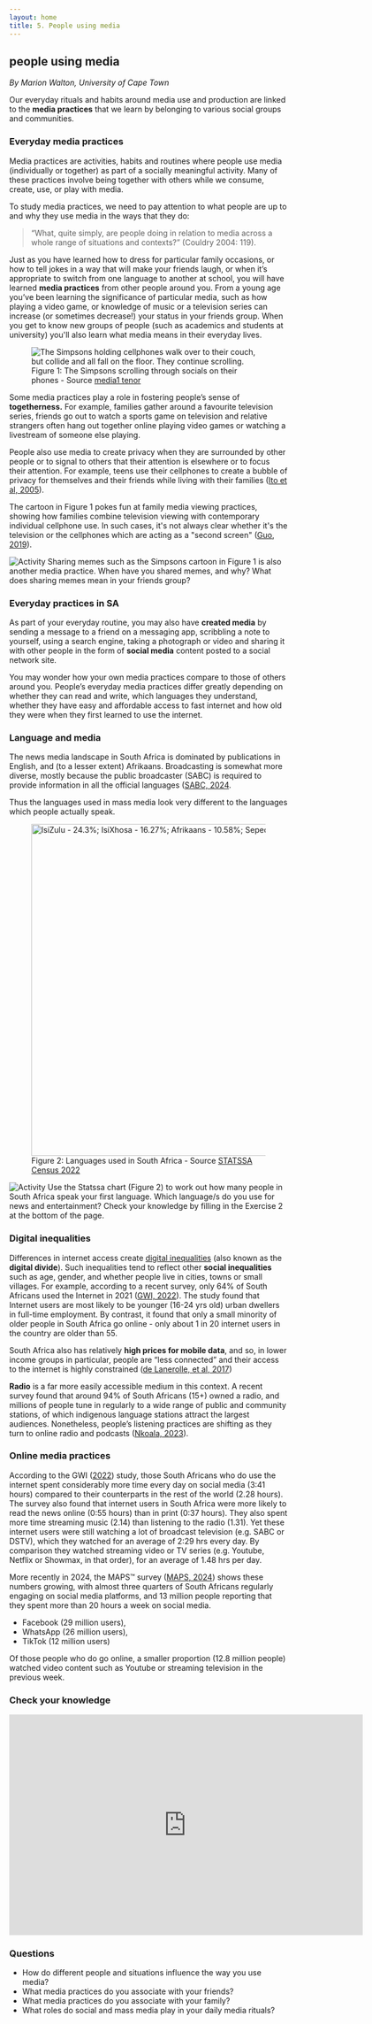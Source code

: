 ```yaml
---
layout: home
title: 5. People using media
---
```


## people using media
*By Marion Walton, University of Cape Town*

Our everyday rituals and habits around media use and production are linked to the **media practices** that we learn 
by belonging to various social groups and communities. 

### Everyday media practices

Media practices are activities, habits and routines where people use media (individually or 
together) as part of a socially meaningful activity. Many of these practices involve being together with others
while we consume, create, use, or play with media. 

To study media practices, we need to pay attention to what people are up to and why they use media in the ways that they do: 

>“What, quite simply, are people doing in relation to media across a whole range of situations and contexts?” 
(Couldry 2004: 119). 

Just as you have learned how to dress for particular family occasions, or how to tell jokes in a way that will make 
your friends laugh, or when it’s appropriate to switch from one language to another at school, you will have 
learned **media practices** from other people around you. From a young age you’ve been learning the significance 
of particular media, such as how playing a video game, or knowledge of music or a television series can increase (or sometimes decrease!) your status
in your friends group. When you get to know new groups of people (such as academics and students at university) you'll also learn what media 
means in their everyday lives. 

<figure>
<img title="Simpsons cartoon" alt="The Simpsons holding cellphones walk over to their couch, but collide and all fall on the floor. They continue scrolling." src="https://cdn.glitch.global/cf95248c-36c9-4c16-8fd1-053cbc9fd048/simpsons.gif?v=1739271903920">   
  <figcaption>Figure 1: The Simpsons scrolling through socials on their phones - Source <a href src="https://media1.tenor.com/m/RSSvQ8MYq-gAAAAC/nationalsiblingsday-nationalsiblingday.gif">media1 tenor</a>
</figcaption>
  </figure>

Some media practices play a role in fostering people’s sense of **togetherness.** For example, families gather
around a favourite television series, friends go out to watch a sports game on television and relative strangers 
often hang out together online playing video games or watching a livestream of someone else playing. 

People also use media to create privacy when they are surrounded by other people or to signal to others that their attention is elsewhere or to focus their attention.
For example, teens use their cellphones to create a bubble of privacy for themselves and their friends while
living with their families ([Ito et al, 2005](/ideas/references/index.html#ito_et_al_2005)).

The cartoon in Figure 1 pokes fun at family 
media viewing practices, showing how families combine television viewing with
contemporary individual cellphone use. In such cases, it's not always clear whether it's the television or the cellphones which are acting as a "second screen" ([Guo, 2019](/ideas/references/index.html#guo_2019)).

![Activity](https://cdn.glitch.global/cf95248c-36c9-4c16-8fd1-053cbc9fd048/pencilpencil.svg?v=1739011370699 "small") Sharing memes such as the Simpsons cartoon in Figure 1 is also another media practice. When have you shared memes, and why? What does sharing memes
mean in your friends group? 

### Everyday practices in SA

As part of your everyday routine, you may also have **created media** by sending a  message to a friend on 
a messaging app, scribbling a note to yourself, using a search engine, taking a photograph or video and sharing 
it with other people in the form of **social media** content posted to a social network site. 

You may wonder how your own media practices compare to those of others around you. People’s everyday media practices 
differ greatly depending on whether they can read and write, which languages they understand, whether they have easy 
and affordable access to fast internet and how old they were when they first learned to use the internet. 

### Language and media 

The news media landscape in South Africa is dominated by publications in English, and (to a lesser extent) Afrikaans.
Broadcasting is somewhat more diverse, mostly because the public broadcaster (SABC) is required to provide information in all the
official languages ([SABC, 2024](/ideas/references/index.html#sabc_2024).

Thus the languages used in mass media look very different to the languages which people actually speak.

<figure>
<img width = "600" title="Languages in SA" alt="IsiZulu - 24.3%; IsiXhosa - 16.27%; Afrikaans - 10.58%; Sepedi, 9.93% English 8.69%." src="https://cdn.glitch.global/cf95248c-36c9-4c16-8fd1-053cbc9fd048/Language.png?v=1739289781720">   
  <figcaption>Figure 2: Languages used in South Africa - Source <a href src="https://next.wazimap.co.za/">STATSSA Census 2022</a>
</figcaption>
  </figure>
  
  ![Activity](https://cdn.glitch.global/cf95248c-36c9-4c16-8fd1-053cbc9fd048/pencilpencil.svg?v=1739011370699 "small")
 Use the Statssa chart (Figure 2) to work out how many people in South Africa speak your first language. Which language/s do you
  use for news and entertainment?  Check your knowledge by filling in the Exercise 2 at the bottom of the page. 
  
### Digital inequalities

Differences in internet access create [digital inequalities](/ideas/definitions/#digital_inequality) (also known as the **digital divide**). 
Such inequalities tend to reflect other **social inequalities** such as age, gender, and whether people live in cities, towns or small 
villages. For example, according to a recent survey, only 64% of South Africans used the Internet in 2021 ([GWI, 2022](/ideas/references/index.html#gwi_2022)). 
The study found that Internet users are most likely to be younger (16-24 yrs old) urban dwellers in full-time 
employment. By contrast, it found that only a small minority of older people in South Africa go online \- only 
about 1 in 20 internet users in the country are older than 55\.

South Africa also has relatively **high prices for mobile data**, and so, in lower income groups in particular, people 
are “less connected” and their access to the internet is highly constrained ([de Lanerolle, et al, 2017](/ideas/references/index.html#de_lanerolle_et_al_2017)) 

**Radio** is a far more easily accessible medium in this context. A recent survey found that around 94% of South 
Africans (15+) owned a radio, and millions of people tune in regularly to a wide range of public and community 
stations, of which  indigenous language stations attract the largest audiences. Nonetheless, people’s listening 
practices are shifting as they turn to online radio and podcasts ([Nkoala, 2023](/ideas/references/index.html#nkoala_2023)).

### Online media practices

According to the GWI ([2022](/ideas/references/index.html#gwi_2022)) study, those South Africans who do use the internet spent considerably more time every 
day on social media (3:41 hours) compared to their counterparts in the rest of the world (2.28 hours). The survey 
also found that internet users in South Africa were more likely to read the news online (0:55 hours) than in print 
(0:37 hours). They also spent more time streaming music (2.14) than listening to the radio (1.31). Yet these internet
users were still watching a lot of broadcast television (e.g. SABC or DSTV), which they watched for an average of 
2:29 hrs every day. By comparison they watched streaming video or TV series (e.g. Youtube, Netflix or Showmax, in 
that order), for an average of 1.48 hrs per day. 

More recently in 2024, the MAPS™ survey ([MAPS, 2024](/ideas/references/index.html#maps_2024)) shows these numbers growing, with 
almost three quarters of South Africans regularly engaging on social media platforms, and 13 million people reporting that they spent
more than 20 hours a week on social media.
- Facebook (29 million users), 
- WhatsApp (26 million users), 
- TikTok (12 million users) 

Of those people who do go online, a smaller proportion (12.8 million people) watched video content such as Youtube or streaming television in the previous week.

### Check your knowledge

<iframe src="https://docs.google.com/forms/d/e/1FAIpQLSfBuutYqTVWhxTUBWAodKpS8ZWnLEn3Vwh3cKbG6uRDzVoqcw/viewform?embedded=true" width="640" height="399" frameborder="0" marginheight="0" marginwidth="0">Loading…</iframe>

### Questions
 
* How do different people and situations influence the way you use media?  
* What media practices do you associate with your friends?   
* What media practices do you associate with your family?  
* What roles do social and mass media play in your daily media rituals?  
